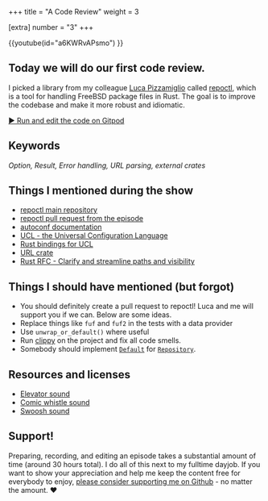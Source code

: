 +++
title = "A Code Review"
weight = 3

[extra]
number = "3"
+++

{{youtube(id="a6KWRvAPsmo") }}

## Today we will do our first code review.

I picked a library from my colleague [Luca Pizzamiglio](https://github.com/pizzamig/) called [repoctl](https://github.com/pizzamig/repoctl), which is a tool for handling FreeBSD package files in Rust. The goal is to improve the codebase and make it more robust and idiomatic.

<!-- more -->

<a target="_blank" class="button"
href="https://gitpod.io/#https://github.com/hello-rust/show/tree/master/episode/3">&#x25b6;
Run and edit the code on Gitpod</a>

## Keywords

_Option, Result, Error handling, URL parsing, external crates_

## Things I mentioned during the show

- [repoctl main repository](https://github.com/pizzamig/repoctl)
- [repoctl pull request from the episode](https://github.com/pizzamig/repoctl/pull/1)
- [autoconf documentation](https://www.gnu.org/software/autoconf/autoconf.html)
- [UCL - the Universal Configuration Language](https://github.com/vstakhov/libucl)
- [Rust bindings for UCL](https://github.com/hauleth/ucl-rs)
- [URL crate](https://crates.io/crates/url)
- [Rust RFC - Clarify and streamline paths and visibility](https://github.com/rust-lang/rust/issues/44660)

## Things I should have mentioned (but forgot)

- You should definitely create a pull request to repoctl! Luca and me will support you if we can. Below are some ideas.
- Replace things like `fuf` and `fuf2` in the tests with a data provider
- Use `unwrap_or_default()` where useful
- Run [clippy](https://github.com/rust-lang-nursery/rust-clippy) on the project and fix all code smells.
- Somebody should implement [`Default`](https://doc.rust-lang.org/std/default/trait.Default.html) for [`Repository`](https://github.com/pizzamig/repoctl/blob/master/src/repository/mod.rs#L9).

## Resources and licenses

- [Elevator sound](https://freesound.org/people/omarie/sounds/382447/)
- [Comic whistle sound](https://freesound.org/people/InspectorJ/sounds/410803/)
- [Swoosh sound](https://freesound.org/people/martian/sounds/19312/)

## Support!

Preparing, recording, and editing an episode takes a substantial amount of time
(around 30 hours total). I do all of this next to my fulltime dayjob.
If you want to show your appreciation and help me keep the content free
for everybody to enjoy, [please consider supporting me on
Github](https://github.com/sponsors/mre) - no matter the amount. ❤️

